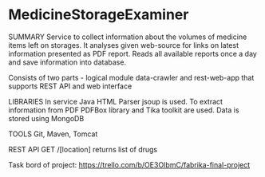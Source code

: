 # MedicineStorageExaminer

SUMMARY
Service to collect information about the volumes of medicine items left on storages. It analyses given web-source for links on latest information presented as PDF report. Reads all available reports once a day and save information into database.

Consists of two parts - logical module data-crawler and rest-web-app that supports REST API and web interface

LIBRARIES
In service Java HTML Parser jsoup is used. To extract information from PDF PDFBox library and Tika toolkit are used. Data is stored using MongoDB

TOOLS
Git, Maven, Tomcat

REST API
GET /[location]   returns list of drugs


Task bord of project: https://trello.com/b/OE3OIbmC/fabrika-final-project
